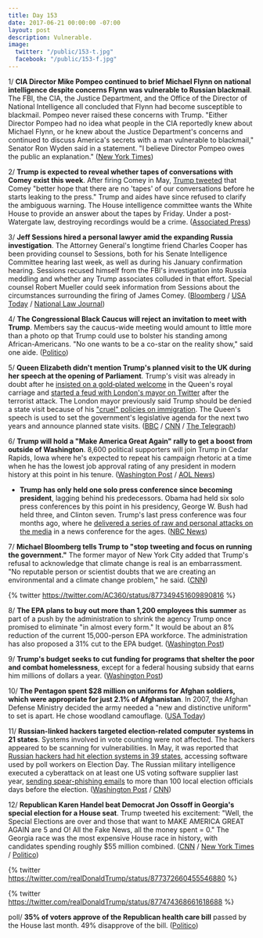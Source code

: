 ```yaml
---
title: Day 153
date: 2017-06-21 00:00:00 -07:00
layout: post
description: Vulnerable.
image:
  twitter: "/public/153-t.jpg"
  facebook: "/public/153-f.jpg"
---
```


1/ **CIA Director Mike Pompeo continued to brief Michael Flynn on national intelligence despite concerns Flynn was vulnerable to Russian blackmail**. The FBI, the CIA, the Justice Department, and the Office of the Director of National Intelligence all concluded that Flynn had become susceptible to blackmail. Pompeo never raised these concerns with Trump. "Either Director Pompeo had no idea what people in the CIA reportedly knew about Michael Flynn, or he knew about the Justice Department's concerns and continued to discuss America's secrets with a man vulnerable to blackmail," Senator Ron Wyden said in a statement. "I believe Director Pompeo owes the public an explanation." ([New York Times](https://www.nytimes.com/2017/06/20/us/politics/mike-pompeo-cia.html))

2/ **Trump is expected to reveal whether tapes of conversations with Comey exist this week**. After firing Comey in May, [Trump tweeted](https://whatthefuckjusthappenedtoday.com/2017/05/12/Day-113/#2-in-a-tweet-trump-warned-james-come) that Comey "better hope that there are no 'tapes' of our conversations before he starts leaking to the press." Trump and aides have since refused to clarify the ambiguous warning. The House intelligence committee wants the White House to provide an answer about the tapes by Friday. Under a post-Watergate law, destroying recordings would be a crime. ([Associated Press](https://apnews.com/5e33b92232e94b4f930fb026f4736d0f/Trump-likely-to-reveal-this-week-whether-secret-tapes-exist))

3/ **Jeff Sessions hired a personal lawyer amid the expanding Russia investigation**. The Attorney General's longtime friend Charles Cooper has been providing counsel to Sessions, both for his Senate Intelligence Committee hearing last week, as well as during his January confirmation hearing. Sessions recused himself from the FBI's investigation into Russia meddling and whether any Trump associates colluded in that effort. Special counsel Robert Mueller could seek information from Sessions about the circumstances surrounding the firing of James Comey. ([Bloomberg](https://www.bloomberg.com/politics/articles/2017-06-20/sessions-hires-outside-lawyer-amid-expanding-russia-probes) / [USA Today](https://www.usatoday.com/story/experience/beach/new-hampshire/2017/06/20/attorney-general-jeff-sessions-retains-private-lawyer/103046234/) / [National Law Journal](http://www.nationallawjournal.com/id=1202790695886/Chuck-Cooper-Confirms-Hes-AG-Jeff-Sessions-Lawyer))

4/ **The Congressional Black Caucus will reject an invitation to meet with Trump**. Members say the caucus-wide meeting would amount to little more than a photo op that Trump could use to bolster his standing among African-Americans. "No one wants to be a co-star on the reality show," said one aide. ([Politico](http://www.politico.com/story/2017/06/21/trump-congressional-black-caucus-239785))

5/ **Queen Elizabeth didn't mention Trump's planned visit to the UK during her speech at the opening of Parliament**. Trump's visit was already in doubt after he [insisted on a gold‑plated welcome](https://whatthefuckjusthappenedtoday.com/2017/04/15/Day-86/#7-trump-insists-on-a-gold‑plated-wel) in the Queen's royal carriage and [started a feud with London's mayor on Twitter](https://whatthefuckjusthappenedtoday.com/2017/06/12/Day-144/#10-trumps-visit-to-the-u-k-might-be) after the terrorist attack. The London mayor previously said Trump should be denied a state visit because of his ["cruel" policies on immigration](https://whatthefuckjusthappenedtoday.com/2017/02/19/Day-31/#8-london-mayor-says-trump-should-be). The Queen's speech is used to set the government's legislative agenda for the next two years and announce planned state visits. ([BBC](http://www.bbc.com/news/uk-40356303) / [CNN](http://www.cnn.com/2017/06/21/europe/president-donald-trump-state-visit-queens-speech/index.html) / [The Telegraph](http://www.telegraph.co.uk/news/2017/06/21/donald-trump-state-visit-shelved-two-years-left-queens-speech/))

6/ **Trump will hold a "Make America Great Again" rally to get a boost from outside of Washington**. 8,600 political supporters will join Trump in Cedar Rapids, Iowa where he's expected to repeat his campaign rhetoric at a time when he has the lowest job approval rating of any president in modern history at this point in his tenure. ([Washington Post](https://www.washingtonpost.com/politics/he-loves-rallies-trump-looks-beyond-washington-to-get-a-boost/2017/06/20/dd23c87e-55ce-11e7-a204-ad706461fa4f_story.html) / [AOL News](https://www.aol.com/article/news/2017/06/20/president-donald-trump-hold-make-america-great-again-rally-iowa/22492343/))

* **Trump has only held one solo press conference since becoming president**, lagging behind his predecessors. Obama had held six solo press conferences by this point in his presidency, George W. Bush had held three, and Clinton seven. Trump's last press conference was four months ago, where he [delivered a series of raw and personal attacks on the media](https://whatthefuckjusthappenedtoday.com/2017/02/16/Day-28/#1-donald-trump-delivered-a-series-of) in a news conference for the ages. ([NBC News](http://www.nbcnews.com/politics/first-read/trump-lags-predecessors-press-conferences-n774881))

7/ **Michael Bloomberg tells Trump to "stop tweeting and focus on running the government."** The former mayor of New York City added that Trump's refusal to acknowledge that climate change is real is an embarrassment. "No reputable person or scientist doubts that we are creating an environmental and a climate change problem," he said. ([CNN](http://www.cnn.com/2017/06/21/politics/michael-bloomberg-donald-trump-russia-ac-cnntv/index.html))

{% twitter https://twitter.com/AC360/status/877349451609890816 %}

8/ **The EPA plans to buy out more than 1,200 employees this summer** as part of a push by the administration to shrink the agency Trump once promised to eliminate "in almost every form." It would be about an 8% reduction of the current 15,000-person EPA workforce. The administration has also proposed a 31% cut to the EPA budget. ([Washington Post](https://www.washingtonpost.com/news/energy-environment/wp/2017/06/20/epa-plans-to-buy-out-more-than-1200-employees-by-the-end-of-summer/))

9/ **Trump's budget seeks to cut funding for programs that shelter the poor and combat homelessness**, except for a federal housing subsidy that earns him millions of dollars a year. ([Washington Post](https://www.washingtonpost.com/investigations/trump-seeks-sharp-cuts-to-housing-aid-except-for-program-that-brings-him-millions/2017/06/20/bf1fb2b8-5531-11e7-ba90-f5875b7d1876_story.html))

10/ **The Pentagon spent $28 million on uniforms for Afghan soldiers, which were appropriate for just 2.1% of Afghanistan**. In 2007, the Afghan Defense Ministry decided the army needed a "new and distinctive uniform" to set is apart. He chose woodland camouflage. ([USA Today](https://www.usatoday.com/story/news/politics/2017/06/21/pentagon-blew-28-million-uniforms-afghan-soldiers-report-says/413219001/))

11/ **Russian-linked hackers targeted election-related computer systems in 21 states**. Systems involved in vote counting were not affected. The hackers appeared to be scanning for vulnerabilities. In May, it was reported that [Russian hackers had hit election systems in 39 states](https://whatthefuckjusthappenedtoday.com/2017/06/13/Day-145/#1-russian-hackers-hit-election-syste), accessing software used by poll workers on Election Day. The Russian military intelligence executed a cyberattack on at least one US voting software supplier last year, [sending spear-phishing emails](https://whatthefuckjusthappenedtoday.com/2017/06/05/Day-137/#1-a-top-secret-nsa-report-shows-russ) to more than 100 local election officials days before the election. ([Washington Post](https://www.washingtonpost.com/world/national-security/homeland-security-official-russian-government-actors-potentially-tried-to-hack-election-systems-in-21-states/2017/06/21/33bf31d4-5686-11e7-ba90-f5875b7d1876_story.html) / [CNN](http://www.cnn.com/2017/06/21/politics/russia-hacking-hearing-states-targeted/index.html))

12/ **Republican Karen Handel beat Democrat Jon Ossoff in Georgia's special election for a House seat**. Trump tweeted his excitement: "Well, the Special Elections are over and those that want to MAKE AMERICA GREAT AGAIN are 5 and O! All the Fake News, all the money spent = 0." The Georgia race was the most expensive House race in history, with candidates spending roughly $55 million combined. ([CNN](http://www.cnn.com/2017/06/20/politics/georgia-house-results-ossoff-handel/index.html) / [New York Times](https://www.nytimes.com/2017/06/20/us/politics/karen-handel-georgia-special-election.html) / [Politico](http://www.politico.com/story/2017/06/21/donald-trump-georgia-election-karen-handel-239790))

{% twitter https://twitter.com/realDonaldTrump/status/877372660455546880 %}

{% twitter https://twitter.com/realDonaldTrump/status/877474368661618688 %}

poll/ **35% of voters approve of the Republican health care bill** passed by the House last month. 49% disapprove of the bill. ([Politico](http://www.politico.com/story/2017/06/21/poll-health-care-bill-obamacare-239784))